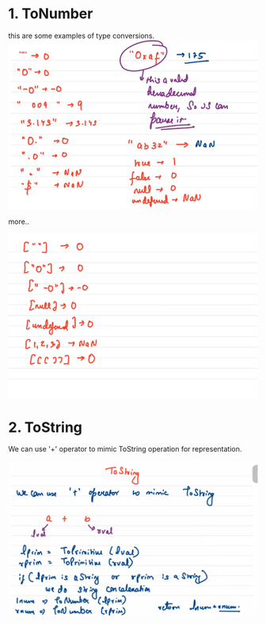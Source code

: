 # 1. ToNumber

this are some examples of type conversions.
![ToNumber1](./ToNumber1.png)

more..

![ToNumber2](./ToNumber2.png)

# 2. ToString

We can use '+' operator to mimic ToString operation for representation.
 
![ToString](./tostring.png)